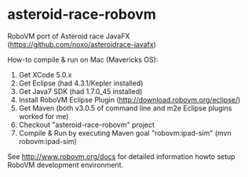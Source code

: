 asteroid-race-robovm
====================

RoboVM port of Asteroid race JavaFX (https://github.com/noxo/asteroidrace-javafx)

How-to compile & run on Mac (Mavericks OS):

1. Get XCode 5.0.x
2. Get Eclipse (had 4.3.1/Kepler installed)
3. Get Java7 SDK (had 1.7.0_45 installed)
4. Install RoboVM Eclipse Plugin (http://download.robovm.org/eclipse/)
5. Get Maven (both v3.0.5 of command line and m2e Eclipse plugins worked for me)
6. Checkout "asteroid-race-robovm" project
7. Compile & Run by executing Maven goal "robovm:ipad-sim" (mvn robovm:ipad-sim)

See http://www.robovm.org/docs for detailed information howto setup RoboVM development
environment.
